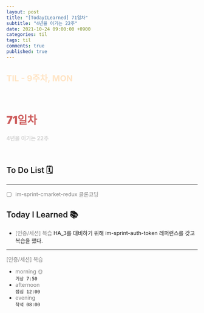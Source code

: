 ```yaml
---
layout: post
title: "[TodayILearned] 71일차"
subtitle: "4년을 이기는 22주"
date: 2021-10-24 09:00:00 +0900
categories: til
tags: til
comments: true
published: true
---
```


## <span style="color:Bisque;font-size: 22px">TIL - 9주차, MON</span>

<br />

# **<span style="font-weight:900;color:indianred">71일차</span>**

**<span style="color:lightgray">4년을 이기는 22주</span>**

<br />

## <span style="font-weight:600">To Do List</span> 🗓

---

- [ ] <span style="color:gray">im-sprint-cmarket-redux 클론코딩</span>

## <span style="font-weight:600">Today I Learned</span> 📚

- <span style="color:gray">[인증/세션] 복습</span>
  HA_3를 대비하기 위해 im-sprint-auth-token 레퍼런스를 갖고 복습을 했다.

---

<span style="color:gray">[인증/세션] 복습</span>

- <span style="color:gray">morning 🌞</span> <br>
  `기상 7:50` <br>
- <span style="color:gray">afternoon</span> <br>
  `점심 12:00`<br>
- <span style="color:gray">evening</span> <br>
  `착석 08:00`<br>
